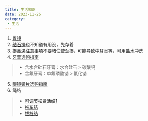 ```yaml
---
title: 生活知识
date: 2023-11-26
category:
 - 生活
---
```

1. [胃镜](https://www.bilibili.com/video/BV1H64y1W7vZ)
2. [结石操](https://www.bilibili.com/video/BV1fC4y1y7bk)也不知道有用没，先存着
3. [擤鼻涕注意事项](https://www.bilibili.com/video/BV1qi4y1h7hD)不要堵住使劲擤，可能导致中耳炎等，可用盐水冲洗
4. [牙膏选购指南](https://www.bilibili.com/video/BV1H8411i7Hi)
> - 含水合硅石牙膏：水合硅石 > 碳酸钙
> - 含氟牙膏：单氟磷酸钠 > 氟化钠

5. [眼镜镜片选购指南](https://www.bilibili.com/video/BV1aa4y1B7FL)
6. 绳结
> - [可调节松紧活结1](https://www.bilibili.com/video/BV1oe411Z7U2)
> - [拖车结](https://www.bilibili.com/video/BV1LW4y1N7qy)
> - [拔桩结](https://www.bilibili.com/video/BV1eN4y1h7mH)